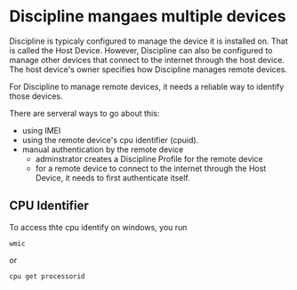 # Discipline mangaes multiple devices
Discipline is typicaly configured to manage the device it is installed on. That is called the Host Device. However, Discipline can also be configured to manage other devices that connect to the internet through the host device. The host device's owner specifies how Discipline manages remote devices. 

For Discipline to manage remote devices, it needs a reliable way to identify those devices.

There are serveral ways to go about this: 
  - using IMEI
  - using the remote device's cpu identifier (cpuid).
  - manual authentication by the remote device
    - adminstrator creates a Discipline Profile for the remote device
    - for a remote device to connect to the internet through the Host Device, it needs to first authenticate itself.

## CPU Identifier
To access thte cpu identify on windows, you run
```
wmic
```
or
```
cpu get processorid
```